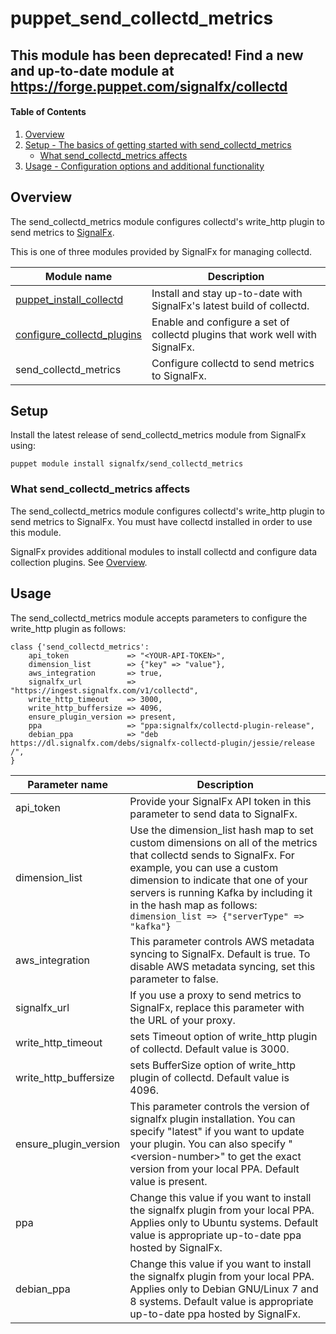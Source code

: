 # puppet_send_collectd_metrics

## This module has been deprecated! Find a new and up-to-date module at https://forge.puppet.com/signalfx/collectd

#### Table of Contents

1. [Overview](#overview)
2. [Setup - The basics of getting started with send_collectd_metrics](#setup)
    * [What send_collectd_metrics affects](#what-send_collectd_metrics-affects)
3. [Usage - Configuration options and additional functionality](#usage)

## Overview

The send_collectd_metrics module configures collectd's write_http plugin to send metrics to [SignalFx](http://signalfx.com).

This is one of three modules provided by SignalFx for managing collectd. 

Module name | Description 
------------| ------------
[puppet_install_collectd](https://forge.puppetlabs.com/signalfx/install_collectd) | Install and stay up-to-date with SignalFx's latest build of collectd. 
[configure_collectd_plugins](https://forge.puppetlabs.com/signalfx/configure_collectd_plugins) | Enable and configure a set of collectd plugins that work well with SignalFx. 
send_collectd_metrics | Configure collectd to send metrics to SignalFx. 

## Setup
Install the latest release of send_collectd_metrics module from SignalFx using:
```shell
puppet module install signalfx/send_collectd_metrics
```

### What send_collectd_metrics affects

The send_collectd_metrics module configures collectd's write_http plugin to send metrics to SignalFx. You must have collectd installed in order to use this module. 

SignalFx provides additional modules to install collectd and configure data collection plugins. See [Overview](#overview). 

## Usage

The send_collectd_metrics module accepts parameters to configure the write_http plugin as follows:
```shell
class {'send_collectd_metrics':
    api_token             => "<YOUR-API-TOKEN>",
    dimension_list        => {"key" => "value"},
    aws_integration       => true,
    signalfx_url          => "https://ingest.signalfx.com/v1/collectd",
    write_http_timeout    => 3000,
    write_http_buffersize => 4096,
    ensure_plugin_version => present,
    ppa                   => "ppa:signalfx/collectd-plugin-release",
    debian_ppa            => "deb https://dl.signalfx.com/debs/signalfx-collectd-plugin/jessie/release /",
}
```
Parameter name | Description |
---------------|--------------
api_token | Provide your SignalFx API token in this parameter to send data to SignalFx. 
dimension_list | Use the dimension_list hash map to set custom dimensions on all of the metrics that collectd sends to SignalFx. For example, you can use a custom dimension to indicate that one of your servers is running Kafka by including it in the hash map as follows: `dimension_list => {"serverType" => "kafka"}`
aws_integration | This parameter controls AWS metadata syncing to SignalFx. Default is true. To disable AWS metadata syncing, set this parameter to false.
signalfx_url | If you use a proxy to send metrics to SignalFx, replace this parameter with the URL of your proxy.
write_http_timeout | sets Timeout option of write_http plugin of collectd. Default value is 3000.
write_http_buffersize | sets BufferSize option of write_http plugin of collectd. Default value is 4096.
ensure_plugin_version | This parameter controls the version of signalfx plugin installation. You can specify "latest" if you want to update your plugin. You can also specify "\<version-number\>" to get the exact version from your local PPA. Default value is present.
ppa | Change this value if you want to install the signalfx plugin from your local PPA. Applies only to Ubuntu systems. Default value is appropriate up-to-date ppa hosted by SignalFx.
debian_ppa | Change this value if you want to install the signalfx plugin from your local PPA. Applies only to Debian GNU/Linux 7 and 8 systems. Default value is appropriate up-to-date ppa hosted by SignalFx.




